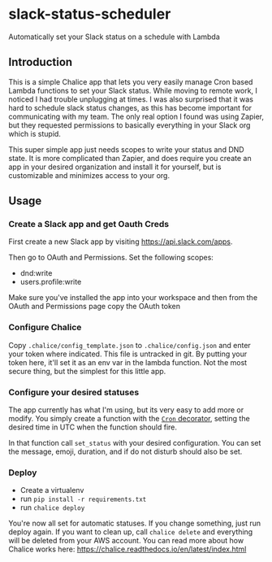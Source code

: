 # slack-status-scheduler
Automatically set your Slack status on a schedule with Lambda

## Introduction
This is a simple Chalice app that lets you very easily manage Cron based Lambda functions to set your Slack status.
While moving to remote work, I noticed I had trouble unplugging at times. I was also surprised
that it was hard to schedule slack status changes, as this has become important for communicating with my team. 
The only real option I found was using Zapier, but they requested permissions 
to basically everything in your Slack org which is stupid.

This super simple app just needs scopes to write your status and DND state. It is more complicated than Zapier, and does require you 
create an app in your desired organization and install it for yourself, but is customizable and minimizes access to your
org.

## Usage

### Create a Slack app and get Oauth Creds

First create a new Slack app by visiting https://api.slack.com/apps.

Then go to OAuth and Permissions. Set the following scopes:
* dnd:write
* users.profile:write

Make sure you've installed the app into your workspace and then from the OAuth and Permissions page copy the OAuth token

### Configure Chalice
Copy `.chalice/config_template.json` to `.chalice/config.json` and enter your token where indicated. This file is untracked 
in git. By putting your token here, it'll set it as an env var in the lambda function. Not the most secure thing, but the 
simplest for this little app.


### Configure your desired statuses
The app currently has what I'm using, but its very easy to add more or modify. You simply create a function with the 
[`Cron` decorator](https://chalice.readthedocs.io/en/latest/api.html#Cron), setting the desired time in UTC
when the function should fire. 

In that function call `set_status` with your desired configuration. You can set the message, emoji, duration, and if do not 
disturb should also be set.

### Deploy
* Create a virtualenv
* run `pip install -r requirements.txt`
* run `chalice deploy`

You're now all set for automatic statuses. If you change something, just run deploy again. If you want to clean up, call
`chalice delete` and everything will be deleted from your AWS account. 
You can read more about how Chalice works here: https://chalice.readthedocs.io/en/latest/index.html